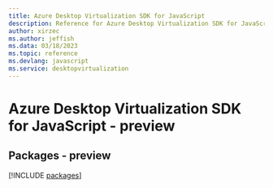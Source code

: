 ```yaml
---
title: Azure Desktop Virtualization SDK for JavaScript
description: Reference for Azure Desktop Virtualization SDK for JavaScript
author: xirzec
ms.author: jeffish
ms.data: 03/18/2023
ms.topic: reference
ms.devlang: javascript
ms.service: desktopvirtualization
---
```

# Azure Desktop Virtualization SDK for JavaScript - preview
## Packages - preview
[!INCLUDE [packages](desktop-virtualization-index.md)]